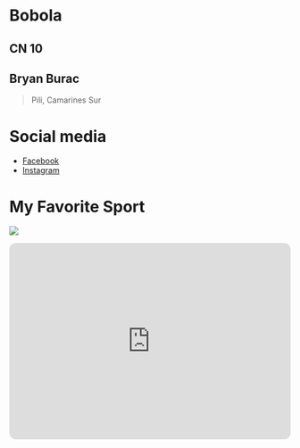 # Bobola
## CN 10
## Bryan Burac
> Pili, Camarines Sur
# Social media
- [Facebook](https://www.facebook.com/)
- [Instagram](https://www.instagram.com/)
# My Favorite Sport
![](https://www.rockstaracademy.com/lib/images/news/basketball.jpeg)
<iframe style="border-radius:12px" src="https://open.spotify.com/embed/track/0Vs4GfZBgKiu8Omm7BBdeO?utm_source=generator" width="100%" height="352" frameBorder="0" allowfullscreen="" allow="autoplay; clipboard-write; encrypted-media; fullscreen; picture-in-picture" loading="lazy"></iframe>
